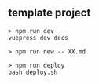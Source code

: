 ## template project
```
> npm run dev
vuepress dev docs

> npm run new -- XX.md

> npm run deploy
bash deploy.sh
```
